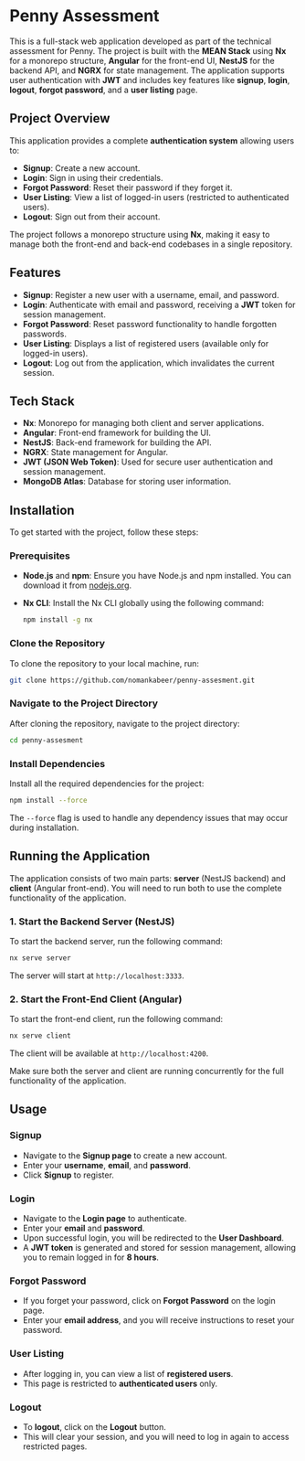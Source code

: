 
# Penny Assessment

This is a full-stack web application developed as part of the technical assessment for Penny. The project is built with the **MEAN Stack** using **Nx** for a monorepo structure, **Angular** for the front-end UI, **NestJS** for the backend API, and **NGRX** for state management. The application supports user authentication with **JWT** and includes key features like **signup**, **login**, **logout**, **forgot password**, and a **user listing** page.

## Project Overview

This application provides a complete **authentication system** allowing users to:
- **Signup**: Create a new account.
- **Login**: Sign in using their credentials.
- **Forgot Password**: Reset their password if they forget it.
- **User Listing**: View a list of logged-in users (restricted to authenticated users).
- **Logout**: Sign out from their account.

The project follows a monorepo structure using **Nx**, making it easy to manage both the front-end and back-end codebases in a single repository.

## Features

- **Signup**: Register a new user with a username, email, and password.
- **Login**: Authenticate with email and password, receiving a **JWT** token for session management.
- **Forgot Password**: Reset password functionality to handle forgotten passwords.
- **User Listing**: Displays a list of registered users (available only for logged-in users).
- **Logout**: Log out from the application, which invalidates the current session.

## Tech Stack

- **Nx**: Monorepo for managing both client and server applications.
- **Angular**: Front-end framework for building the UI.
- **NestJS**: Back-end framework for building the API.
- **NGRX**: State management for Angular.
- **JWT (JSON Web Token)**: Used for secure user authentication and session management.
- **MongoDB Atlas**: Database for storing user information.

## Installation

To get started with the project, follow these steps:

### Prerequisites
- **Node.js** and **npm**: Ensure you have Node.js and npm installed. You can download it from [nodejs.org](https://nodejs.org/).
- **Nx CLI**: Install the Nx CLI globally using the following command:

  ```bash
  npm install -g nx
  ```

### Clone the Repository
To clone the repository to your local machine, run:

```bash
git clone https://github.com/nomankabeer/penny-assesment.git
```

### Navigate to the Project Directory
After cloning the repository, navigate to the project directory:

```bash
cd penny-assesment
```

### Install Dependencies
Install all the required dependencies for the project:

```bash
npm install --force
```
The `--force` flag is used to handle any dependency issues that may occur during installation.

## Running the Application

The application consists of two main parts: **server** (NestJS backend) and **client** (Angular front-end). You will need to run both to use the complete functionality of the application.

### 1. Start the Backend Server (NestJS)
To start the backend server, run the following command:

```bash
nx serve server
```

The server will start at `http://localhost:3333`.

### 2. Start the Front-End Client (Angular)
To start the front-end client, run the following command:

```bash
nx serve client
```

The client will be available at `http://localhost:4200`.

Make sure both the server and client are running concurrently for the full functionality of the application.

## Usage

### Signup
- Navigate to the **Signup page** to create a new account.
- Enter your **username**, **email**, and **password**.
- Click **Signup** to register.

### Login
- Navigate to the **Login page** to authenticate.
- Enter your **email** and **password**.
- Upon successful login, you will be redirected to the **User Dashboard**.
- A **JWT token** is generated and stored for session management, allowing you to remain logged in for **8 hours**.

### Forgot Password
- If you forget your password, click on **Forgot Password** on the login page.
- Enter your **email address**, and you will receive instructions to reset your password.

### User Listing
- After logging in, you can view a list of **registered users**.
- This page is restricted to **authenticated users** only.

### Logout
- To **logout**, click on the **Logout** button.
- This will clear your session, and you will need to log in again to access restricted pages.
